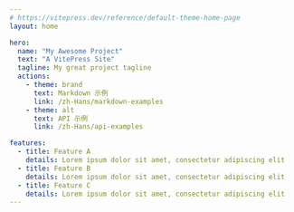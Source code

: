 ```yaml
---
# https://vitepress.dev/reference/default-theme-home-page
layout: home

hero:
  name: "My Awesome Project"
  text: "A VitePress Site"
  tagline: My great project tagline
  actions:
    - theme: brand
      text: Markdown 示例
      link: /zh-Hans/markdown-examples
    - theme: alt
      text: API 示例
      link: /zh-Hans/api-examples

features:
  - title: Feature A
    details: Lorem ipsum dolor sit amet, consectetur adipiscing elit
  - title: Feature B
    details: Lorem ipsum dolor sit amet, consectetur adipiscing elit
  - title: Feature C
    details: Lorem ipsum dolor sit amet, consectetur adipiscing elit
---
```

